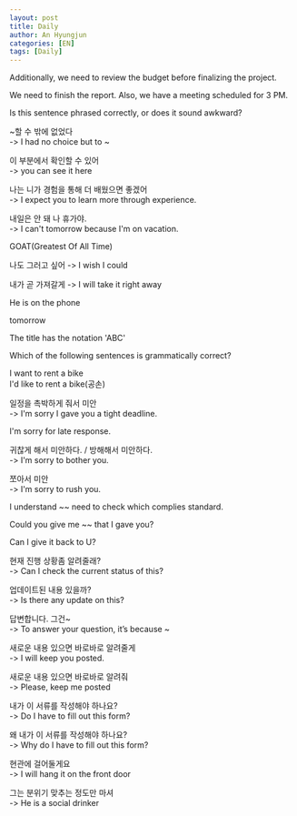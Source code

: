 ```yaml
---
layout: post
title: Daily
author: An Hyungjun
categories: [EN]
tags: [Daily]
---
```


Additionally, we need to review the budget before finalizing the project.

We need to finish the report. Also, we have a meeting scheduled for 3 PM.

Is this sentence phrased correctly, or does it sound awkward?

~할 수 밖에 없었다  
-> I had no choice but to ~

이 부분에서 확인할 수 있어  
-> you can see it here

나는 니가 경험을 통해 더 배웠으면 좋겠어  
-> I expect you to learn more through experience.

내일은 안 돼 나 휴가야.  
-> I can't tomorrow because I'm on vacation.

GOAT(Greatest Of All Time)

나도 그러고 싶어
-> I wish I could

내가 곧 가져갈게
-> I will take it right away

He is on the phone

tomorrow

The title has the notation 'ABC'

Which of the following sentences is grammatically correct?  

I want to rent a bike  
I'd like to rent a bike(공손)  

일정을 촉박하게 줘서 미안  
-> I'm sorry I gave you a tight deadline.  

I'm sorry for late response.

귀찮게 해서 미안하다. / 방해해서 미안하다.  
-> I'm sorry to bother you.

쪼아서 미안  
-> I'm sorry to rush you.

I understand ~~ need to check which complies standard.

Could you give me ~~ that I gave you?  

Can I give it back to U?

현재 진행 상황좀 알려줄래?  
-> Can I check the current status of this?  

업데이트된 내용 있을까?  
-> Is there any update on this?

답변합니다. 그건~  
-> To answer your question, it’s because ~

새로운 내용 있으면 바로바로 알려줄게  
-> I will keep you posted.

새로운 내용 있으면 바로바로 알려줘  
-> Please, keep me posted

내가 이 서류를 작성해야 하나요?  
-> Do I have to fill out this form?

왜 내가 이 서류를 작성해야 하나요?  
-> Why do I have to fill out this form?

현관에 걸어둘게요  
-> I will hang it on the front door

그는 분위기 맞추는 정도만 마셔  
-> He is a social drinker

